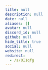 ```yaml
---
title: null
description: null
date: null
aliases: []
avatar: null
discord_id: null
github: null
hide_title: true
social: null
website: null
redirect:
  - /s/OI1qfg
---
```

